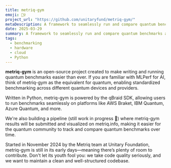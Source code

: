 ```yaml
---
title: metriq-gym
emoji: 🏋️‍♀️
project_url: "https://github.com/unitaryfund/metriq-gym/"
metaDescription: A framework to seamlessly run and compare quantum benchmarks across different devices and providers.
date: 2025-03-29
summary: A framework to seamlessly run and compare quantum benchmarks across different devices and providers.
tags:
  - benchmarking
  - hardware
  - cloud
  - Python
---
```


**metriq-gym** is an open-source project created to make writing and running quantum benchmarks easier than ever. If you are familiar with MLPerf for AI, think of metriq-gym as the equivalent for quantum, enabling standardized benchmarking across different quantum devices and providers.

Written in Python, metriq-gym is powered by the qBraid SDK, allowing users to run benchmarks seamlessly on platforms like AWS Braket, IBM Quantum, Azure Quantum, and more.

We're also building a pipeline (still work in progress 🚧) where metriq-gym results will be submitted and visualized on metriq.info, making it easier for the quantum community to track and compare quantum benchmarks over time.

Started in November 2024 by the Metriq team at Unitary Foundation, metriq-gym is still in its early days—meaning there’s plenty of room to contribute. Don't let its youth fool you: we take code quality seriously, and we want to maintain a clean and well-structured codebase.
